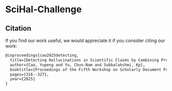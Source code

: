 # SciHal-Challenge

## Citation
If you find our work useful, we would appreciate it if you consider citing our work:
```md
@inproceedings{cao2025detecting,
  title={Detecting Hallucinations in Scientific Claims by Combining Prompting Strategies and Internal State Classification},
  author={Cao, Yupeng and Yu, Chun-Nam and Subbalakshmi, Kp},
  booktitle={Proceedings of the Fifth Workshop on Scholarly Document Processing (SDP 2025)},
  pages={316--327},
  year={2025}
}
```
